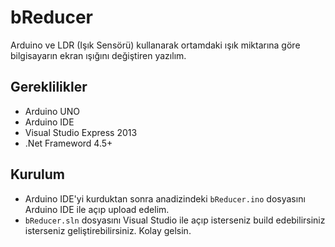 bReducer
========

Arduino ve LDR (Işık Sensörü) kullanarak ortamdaki ışık miktarına göre bilgisayarın ekran ışığını değiştiren yazılım.

Gereklilikler
-----------
* Arduino UNO
* Arduino IDE
* Visual Studio Express 2013
* .Net Frameword 4.5+

Kurulum
-----------
* Arduino IDE'yi kurduktan sonra anadizindeki `bReducer.ino` dosyasını Arduino IDE ile açıp upload edelim.
* `bReducer.sln` dosyasını Visual Studio ile açıp isterseniz build edebilirsiniz isterseniz geliştirebilirsiniz.
Kolay gelsin.

